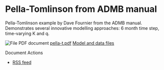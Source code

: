 #  Pella-Tomlinson from ADMB manual

Pella-Tomlinson example by Dave Fournier from the ADMB manual. Demonstrates several innovative modelling approaches: 6 month time step, time-varying K and q.

![File PDF document][1] [pella-t.pdf][2]
[Model and data files][3]

Document Actions

* [RSS feed][4]

[1]: http://www.admb-project.org/pdf.png
[2]: pella-t/pella-t.pdf/view.html
[3]: http://admb-project.org/svn/trunk/examples/admb/pella-t/
[4]: pella-t/RSS ""
